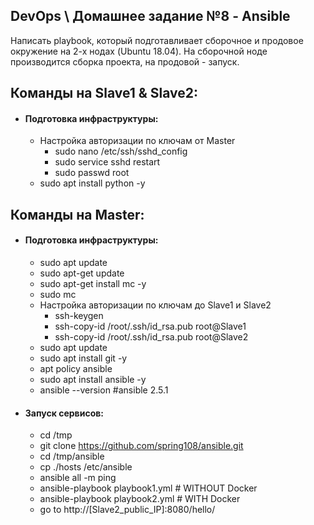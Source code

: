 ## DevOps \ Домашнее задание №8 - Ansible

Написать playbook, который подготавливает сборочное и продовое окружение на 2-х нодах (Ubuntu 18.04). На сборочной ноде производится сборка проекта, на продовой - запуск. 


## Команды на Slave1 & Slave2:
  - #### Подготовка инфраструктуры:
    - Настройка авторизации по ключам от Master
      - sudo nano /etc/ssh/sshd_config
      - sudo service sshd restart
      - sudo passwd root
    - sudo apt install python -y


## Команды на Master:
  - #### Подготовка инфраструктуры:
    - sudo apt update
    - sudo apt-get update
    - sudo apt-get install mc -y
    - sudo mc
    - Настройка авторизации по ключам до Slave1 и Slave2
      - ssh-keygen
      - ssh-copy-id /root/.ssh/id_rsa.pub root@Slave1
      - ssh-copy-id /root/.ssh/id_rsa.pub root@Slave2
    - sudo apt update
    - sudo apt install git -y
    - apt policy ansible
    - sudo apt install ansible -y
    - ansible --version #ansible 2.5.1
  - #### Запуск сервисов:
    - cd /tmp
    - git clone https://github.com/spring108/ansible.git
    - cd /tmp/ansible
    - cp ./hosts /etc/ansible
    - ansible all -m ping
    - ansible-playbook playbook1.yml # WITHOUT Docker
    - ansible-playbook playbook2.yml # WITH    Docker
    - go to http://[Slave2_public_IP]:8080/hello/
